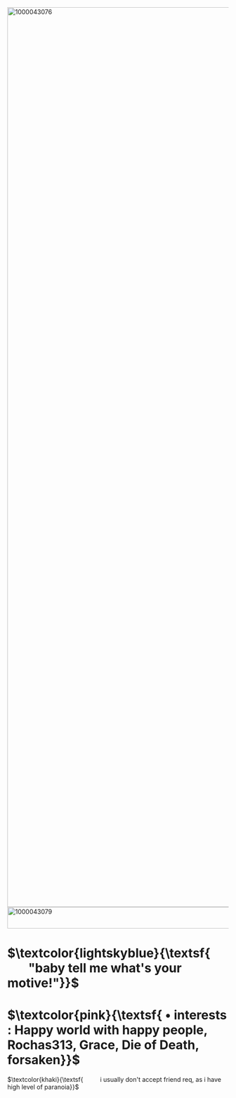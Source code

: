 <img width="2080" height="2048" alt="1000043076" src="https://github.com/user-attachments/assets/b0fd5519-5a00-480c-9f0b-ab3334bb0c57" />

<img width="1000" height="49" alt="1000043079" src="https://github.com/user-attachments/assets/ba607bab-7753-4408-9c6a-e16c5b914134" />


# $\textcolor{lightskyblue}{\textsf{󠀠󠀠⠀ ⠀   ⠀"baby tell me what's your motive!"}}$
# $\textcolor{pink}{\textsf{ • interests : Happy world with happy people, Rochas313, Grace, Die of Death, forsaken}}$
$\textcolor{khaki}{\textsf{⠀ ⠀   ⠀i usually don't accept friend req, as i have high level of paranoia}}$
